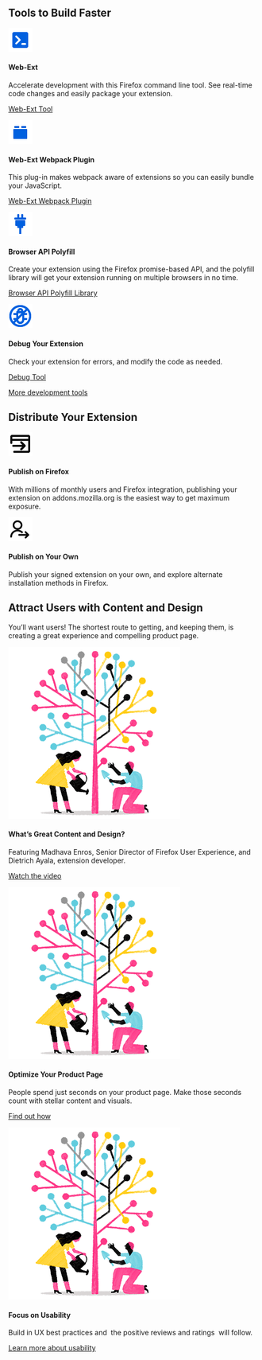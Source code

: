 <!-- Section Intro -->
<div class="panel section-intro bg-dark bg-alt2">
<div class="grid-container grid-x grid-padding-x align-center tiles-outside">
<div class="cell small-12 medium-8 large-6 text-center" markdown="1">

## Tools to Build Faster

</div>
</div>
<div class="grid-container grid-x grid-padding-x tiles-container">

<!-- Tile 1 -->
<div class="cell small-12 medium-6 tile-compact" markdown="1">

![Web-Ext](assets/img/icons/web-ext.svg "Web-Ext")

#### Web-Ext

Accelerate development with this Firefox command line tool. See real-time code changes and easily package your extension.

[Web-Ext Tool](https://www.google.com)

</div>
<!-- END: Tile 1 -->

<!-- Tile 2 -->
<div class="cell small-12 medium-6 tile-compact" markdown="1">

![Web-Ext Webpack Plugin](assets/img/icons/plugin.svg "Web-Ext Webpack Plugin")

#### Web-Ext Webpack Plugin

This plug-in makes webpack aware of extensions so you can easily bundle your JavaScript.

[Web-Ext Webpack Plugin](https://www.google.com)

</div>
<!-- END: Tile 2 -->

<!-- Tile 3 -->
<div class="cell small-12 medium-6 tile-compact" markdown="1">

![Browser API Polyfill](assets/img/icons/browser-api.svg "Browser API Polyfill")

#### Browser API Polyfill

Create your extension using the Firefox promise-based API, and the polyfill library will get your extension running on multiple browsers in no time.

[Browser API Polyfill Library](https://www.google.com)

</div>
<!-- END: Tile 3 -->

<!-- Tile 4 -->
<div class="cell small-12 medium-6 tile-compact" markdown="1">

![Debug Your Extension](assets/img/icons/debug.svg "Debug Your Extension")

#### Debug Your Extension

Check your extension for errors, and modify the code as needed.

[Debug Tool](https://www.google.com)

</div>
<!-- END: Tile 4 -->

</div>
<div class="grid-container grid-x grid-padding-x align-center tiles-outside">
<div class="cell small-12 medium-8 large-6 text-center" markdown="1">

[More development tools](https://www.google.com)

</div>
</div>
</div>
<!-- END: Section Intro -->


<!-- Section Tiles -->
<div class="section-tiles bg-grey">
<div class="tiles-outside">
<div class="grid-container grid-x grid-padding-x align-center">
<div class="cell small-12 medium-8 large-6 text-center" markdown="1">

## Distribute Your Extension

</div>
</div>
</div>
<div class="tiles-container">
<div class="grid-container grid-x grid-padding-x align-center">

<!-- Tile 1 -->
<div class="cell small-12 medium-6 tile-compact no-link" markdown="1">

![Publish on Firefox](assets/img/icons/publish-on-firefox.svg "Publish on Firefox")

#### Publish on Firefox

With millions of monthly users and Firefox integration, publishing your extension on addons.mozilla.org is the easiest way to get maximum exposure.

</div>
<!-- END: Tile 1 -->

<!-- Tile 2 -->
<div class="cell small-12 medium-6 tile-compact no-link" markdown="1">

![Publish on Your Own](assets/img/icons/publish-on-own.svg "Publish on Your Own")

#### Publish on Your Own

Publish your signed extension on your own, and explore alternate installation methods in Firefox.

</div>
<!-- END: Tile 2 -->

</div>
</div>
</div>
<!-- END: Section Tiles -->


<!-- Section More -->
<div class="section-more panel bg-grey">
<div class="grid-container grid-x grid-padding-x align-center more-intro">
<div class="cell small-12 medium-10 large-8 text-center" markdown="1">

## Attract Users with Content and Design

You’ll want users! The shortest route to getting, and keeping them, is creating a great experience and compelling product page.

</div>
</div>

<div class="grid-container grid-x grid-padding-x align-center tiles-container">

<!-- Tile 1 -->
<div class="cell small-12 medium-4 tile-borderless" markdown="1">

![What’s Great Content and Design?](assets/img/billboard-more-power.f83d248d8724.png "What’s Great Content and Design?")

#### What’s Great Content and Design?

Featuring Madhava Enros, Senior Director of Firefox User Experience, and Dietrich Ayala, extension developer.

[Watch the video](DAl0tOYDHxg "Open Popup Video")

</div>
<!-- END: Tile 1 -->

<!-- Tile 2 -->
<div class="cell small-12 medium-4 tile-borderless" markdown="1">

![Optimize Your Product Page](assets/img/billboard-more-power.f83d248d8724.png "Optimize Your Product Page")

#### Optimize Your Product Page

People spend just seconds on your product page. Make those seconds count with stellar content and visuals.

[Find out how](https://www.google.com)

</div>
<!-- END: Tile 2 -->

<!-- Tile 3 -->
<div class="cell small-12 medium-4 tile-borderless" markdown="1">

![Focus on Usability](assets/img/billboard-more-power.f83d248d8724.png "Focus on Usability")

#### Focus on Usability

Build in UX best practices and  the positive reviews and ratings  will follow.

[Learn more about usability](https://www.google.com)

</div>
<!-- END: Tile 3 -->

</div>
</div>
<!-- END: Section More -->